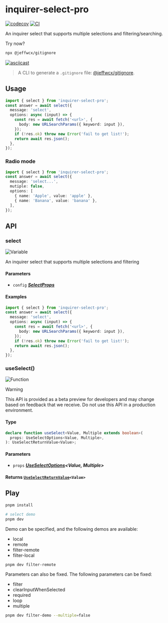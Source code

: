 # inquirer-select-pro

[![codecov](https://codecov.io/gh/jeffwcx/inquirer-select-pro/graph/badge.svg?token=tjROGqr2yx)](https://codecov.io/gh/jeffwcx/inquirer-select-pro) 
<a href="https://github.com/jeffwcx/inquirer-select-pro/actions?query=branch%3Amain" target="_blank"><img src="https://img.shields.io/github/actions/workflow/status/jeffwcx/inquirer-select-pro/.github/workflows/build.yml?branch=main" alt="CI" /></a>

An inquirer select that supports multiple selections and filtering/searching.

Try now?

```bash
npx @jeffwcx/gitignore
```

[![asciicast](https://asciinema.org/a/658334.svg)](https://asciinema.org/a/658334)

> A CLI to generate a `.gitignore` file: [@jeffwcx/gitignore](https://github.com/jeffwcx/jeffwcx-config/blob/main/packages/gitignore).

## Usage

```ts
import { select } from 'inquirer-select-pro';
const answer = await select({
  message: 'select',
  options: async (input) => {
    const res = await fetch('<url>', {
      body: new URLSearchParams({ keyword: input }),
    });
    if (!res.ok) throw new Error('fail to get list!');
    return await res.json();
  },
});
```

### Radio mode

```ts
import { select } from 'inquirer-select-pro';
const answer = await select({
  message: 'select...',
  mutiple: false,
  options: [
    { name: 'Apple', value: 'apple' },
    { name: 'Banana', value: 'banana' },
  ],
});
```

## API

### select

<img style="display: inline-block; vertical-align: top;" alt="Variable" src="https://img.shields.io/badge/Variable-666eff?style=flat">

An inquirer select that supports multiple selections and filtering

#### Parameters

- `config` [**_SelectProps_**](./src/types.ts#L168)

#### Examples

```ts
import { select } from 'inquirer-select-pro';
const answer = await select({
  message: 'select',
  options: async (input) => {
    const res = await fetch('<url>', {
      body: new URLSearchParams({ keyword: input }),
    });
    if (!res.ok) throw new Error('fail to get list!');
    return await res.json();
  },
});
```

### useSelect()

<img style="display: inline-block; vertical-align: top;" alt="Function" src="https://img.shields.io/badge/Function-666eff?style=flat">

> [!WARNING]
> This API is provided as a beta preview for developers and may change based on feedback that we receive. Do not use this API in a production environment.

#### Type

```typescript
declare function useSelect<Value, Multiple extends boolean>(
  props: UseSelectOptions<Value, Multiple>,
): UseSelectReturnValue<Value>;
```

#### Parameters

- `props` [**_UseSelectOptions_**](./src/types.ts#L56)<!-- -->**_\<Value, Multiple>_**

#### Returns [`UseSelectReturnValue`](./src/types.ts#L145)`<Value>`

## Play

```bash
pnpm install

# select demo
pnpm dev
```

Demo can be specified, and the following demos are available:

- local
- remote
- filter-remote
- filter-local

```bash
pnpm dev filter-remote
```

Parameters can also be fixed. The following parameters can be fixed:

- filter
- clearInputWhenSelected
- required
- loop
- multiple

```bash
pnpm dev filter-demo --multiple=false
```

